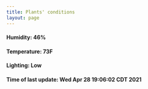 ```yaml
---
title: Plants' conditions
layout: page
---
```



#### Humidity: 46%
#### Temperature: 73F
#### Lighting: Low
#### Time of last update: Wed Apr 28 19:06:02 CDT 2021
